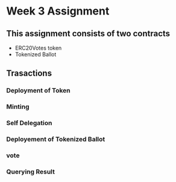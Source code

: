 # Week 3 Assignment

## This assignment consists of two contracts 
  - ERC20Votes token
  - Tokenized Ballot
## Trasactions 
  ### Deployment of Token 
  ### Minting
  ### Self Delegation
  ### Deployement of Tokenized Ballot
  ### vote
  ### Querying Result
